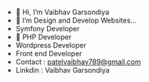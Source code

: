 - 👋 Hi, I’m Vaibhav Garsondiya
- 👀 I’m Design and Develop Websites...
- Symfony Developer
- 💞️ PHP Developer
- Wordpress Developer
- Front end Developer
- Contact : patelvaibhav789@gmail.com
- Linkdin : Vaibhav Garsondiya

<!---You Can Mail in mailto:patelvaibhav789@gmail.com...
--->
